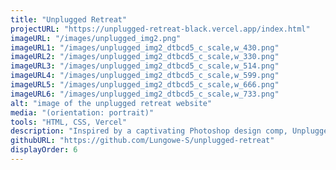 ```yaml
---
title: "Unplugged Retreat"
projectURL: "https://unplugged-retreat-black.vercel.app/index.html"
imageURL: "/images/unplugged_img2.png"
imageURL1: "/images/unplugged_img2_dtbcd5_c_scale,w_430.png"
imageURL2: "/images/unplugged_img2_dtbcd5_c_scale,w_330.png"
imageURL3: "/images/unplugged_img2_dtbcd5_c_scale,w_514.png"
imageURL4: "/images/unplugged_img2_dtbcd5_c_scale,w_599.png"
imageURL5: "/images/unplugged_img2_dtbcd5_c_scale,w_666.png"
imageURL6: "/images/unplugged_img2_dtbcd5_c_scale,w_733.png"
alt: "image of the unplugged retreat website"
media: "(orientation: portrait)"
tools: "HTML, CSS, Vercel"
description: "Inspired by a captivating Photoshop design comp, Unplugged Retreat is a meticulously crafted, fully responsive website designed to provide your team with an escape from city life. It comes to life through the power of HTML and CSS."
githubURL: "https://github.com/Lungowe-S/unplugged-retreat"
displayOrder: 6
---
```

